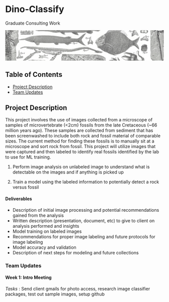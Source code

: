 # Dino-Classify
Graduate Consulting Work

![dino-banner](dino-banner.png)

## Table of Contents
- [Project Description](#project-description)
- [Team Updates](#team-updates)

## Project Description
This project involves the use of images collected from a microscope of samples of microvertebrate (<2cm) fossils from the late Cretaceous (~66 million years ago).  These samples are collected from sediment that has been screenwashed to include both rock and fossil material of comparable sizes. The current method for finding these fossils is to manually sit at a microscope and sort rock from fossil. This project will utilize images that were captured and then labeled to identify real fossils identified by the lab to use for ML training.

1.	Perform image analysis on unlabeled image to understand what is detectable on the images and if anything is picked up
  
2.	Train a model using the labeled information to potentially detect a rock versus fossil

#### Deliverables
- Description of initial image processing and potential recommendations gained from the analysis
- Written description (presentation, document, etc) to give to client on analysis performed and insights
- Model training on labeled images
- Recommendations for proper image labeling and future protocols for image labeling
- Model accuracy and validation
- Description of next steps for modeling and future collections




### Team Updates

#### Week 1: Intro Meeting

_Tasks_ : Send client gmails for photo access, research image classifier packages, test out sample images, setup github
